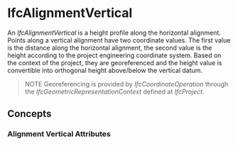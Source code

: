 # IfcAlignmentVertical

An _IfcAlignmentVertical_ is a height profile along the horizontal alignment. Points along a vertical alignment have two coordinate values. The first value is the distance along the horizontal alignment, the second value is the height according to the project engineering coordinate system. Based on the context of the project, they are georeferenced and the height value is convertible into orthogonal height above/below the vertical datum.

> NOTE  Georeferencing is provided by _IfcCoordinateOperation_ through the _IfcGeometricRepresentationContext_ defined at _IfcProject_.

## Concepts

### Alignment Vertical Attributes



